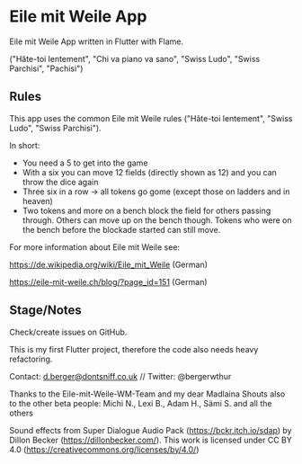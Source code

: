 # Eile mit Weile App

Eile mit Weile App written in Flutter with Flame.

("Hâte-toi lentement", "Chi va piano va sano", "Swiss Ludo", "Swiss Parchisi", "Pachisi")

## Rules
This app uses the common Eile mit Weile rules ("Hâte-toi lentement", "Swiss Ludo", "Swiss Parchisi").

In short:

- You need a 5 to get into the game
- With a six you can move 12 fields (directly shown as 12) and you can throw the dice again
- Three six in a row -> all tokens go gome (except those on ladders and in heaven)
- Two tokens and more on a bench block the field for others passing through. Others can move up on the bench though. Tokens who were on the bench before the blockade started can still move.


For more information about Eile mit Weile see:

https://de.wikipedia.org/wiki/Eile_mit_Weile (German)

https://eile-mit-weile.ch/blog/?page_id=151 (German)

## Stage/Notes

Check/create issues on GitHub.

This is my first Flutter project, therefore the code also needs heavy refactoring.

Contact: d.berger@dontsniff.co.uk // Twitter: @bergerwthur

Thanks to the Eile-mit-Weile-WM-Team and my dear Madlaina
Shouts also to the other beta people: Michi N., Lexi B., Adam H., Sämi S. and all the others

Sound effects from Super Dialogue Audio Pack (https://bckr.itch.io/sdap) by Dillon Becker (https://dillonbecker.com/). This work is licensed under CC BY 4.0 (https://creativecommons.org/licenses/by/4.0/)
